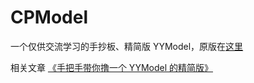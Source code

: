 # CPModel

一个仅供交流学习的手抄板、精简版 YYModel，原版在[这里](https://github.com/ibireme/YYModel)

相关文章 [《手把手带你撸一个 YYModel 的精简版》]()